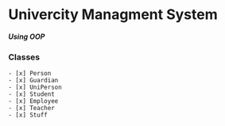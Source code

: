 # Univercity Managment System

**_Using OOP_**

### Classes

    - [x] Person
    - [x] Guardian
    - [x] UniPerson
    - [x] Student
    - [x] Employee
    - [x] Teacher
    - [x] Stuff
